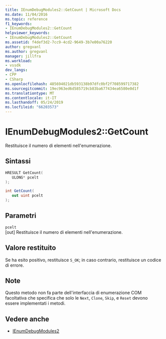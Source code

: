 ```yaml
---
title: IEnumDebugModules2::GetCount | Microsoft Docs
ms.date: 11/04/2016
ms.topic: reference
f1_keywords:
- IEnumDebugModules2::GetCount
helpviewer_keywords:
- IEnumDebugModules2::GetCount
ms.assetid: f4def3d2-7cc9-4cd2-9649-3b7e00a76220
author: gregvanl
ms.author: gregvanl
manager: jillfra
ms.workload:
- vssdk
dev_langs:
- CPP
- CSharp
ms.openlocfilehash: 485694021db593138b97dfc0bf2f708599717382
ms.sourcegitcommit: 19ec963ed6d585719cb83ba677434ea6580e0d1f
ms.translationtype: MT
ms.contentlocale: it-IT
ms.lasthandoff: 05/24/2019
ms.locfileid: "66203573"
---
```

# <a name="ienumdebugmodules2getcount"></a>IEnumDebugModules2::GetCount
Restituisce il numero di elementi nell'enumerazione.

## <a name="syntax"></a>Sintassi

```cpp
HRESULT GetCount(
   ULONG* pcelt
);
```

```csharp
int GetCount(
   out uint pcelt
);
```

## <a name="parameters"></a>Parametri
`pcelt`\
[out] Restituisce il numero di elementi nell'enumerazione.

## <a name="return-value"></a>Valore restituito
 Se ha esito positivo, restituisce `S_OK`; in caso contrario, restituisce un codice di errore.

## <a name="remarks"></a>Note
 Questo metodo non fa parte dell'interfaccia di enumerazione COM facoltativa che specifica che solo le `Next`, `Clone`, `Skip`, e `Reset` devono essere implementati i metodi.

## <a name="see-also"></a>Vedere anche
- [IEnumDebugModules2](../../../extensibility/debugger/reference/ienumdebugmodules2.md)